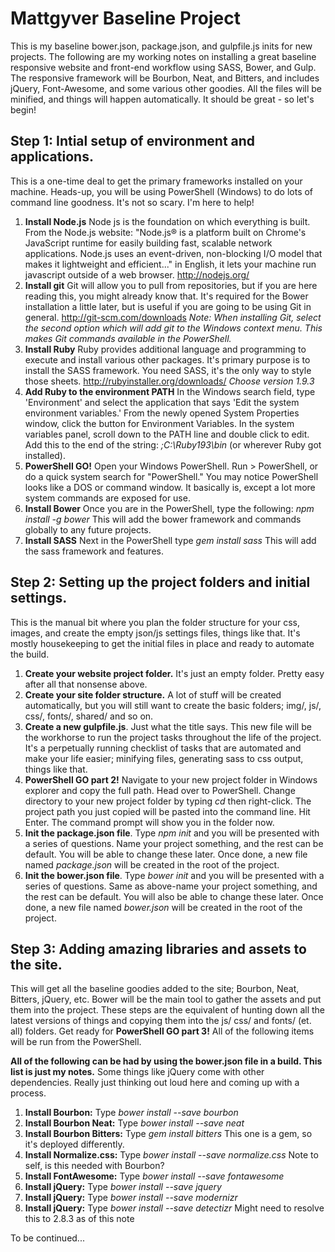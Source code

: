 # Mattgyver Baseline Project
This is my baseline bower.json, package.json, and gulpfile.js inits for new projects. The following are my working notes on installing a great baseline responsive website and front-end workflow using SASS, Bower, and Gulp. The responsive framework will be Bourbon, Neat, and Bitters, and includes jQuery, Font-Awesome, and some various other goodies. All the files will be minified, and things will happen automatically. It should be great - so let's begin!

## **Step 1:** Intial setup of environment and applications. 

This is a one-time deal to get the primary frameworks installed on your machine. Heads-up, you will be using PowerShell (Windows) to do lots of command line goodness. It's not so scary. I'm here to help!

1. **Install Node.js** Node js is the foundation on which everything is built. From the Node.js website: "Node.js® is a platform built on Chrome's JavaScript runtime for easily building fast, scalable network applications. Node.js uses an event-driven, non-blocking I/O model that makes it lightweight and efficient..." in English, it lets your machine run javascript outside of a web browser. http://nodejs.org/
2. **Install git** Git will allow you to pull from repositories, but if you are here reading this, you might already know that. It's required for the Bower installation a little later, but is useful if you are going to be using Git in general. http://git-scm.com/downloads *Note: When installing Git, select the second option which will add git to the Windows context menu. This makes Git commands available in the PowerShell.*
3. **Install Ruby** Ruby provides additional language and programming to execute and install various other packages. It's primary purpose is to install the SASS framework. You need SASS, it's the only way to style those sheets. http://rubyinstaller.org/downloads/ *Choose version 1.9.3*
4. **Add Ruby to the environment PATH** In the Windows search field, type 'Environment' and select the application that says 'Edit the system environment variables.' From the newly opened System Properties window, click the button for Environment Variables. In the system variables panel, scroll down to the PATH line and double click to edit. Add this to the end of the string: *;C:\Ruby193\bin* (or wherever Ruby got installed).
4. **PowerShell GO!** Open your Windows PowerShell. Run > PowerShell, or do a quick system search for "PowerShell." You may notice PowerShell looks like a DOS or command window. It basically is, except a lot more system commands are exposed for use. 
5. **Install Bower** Once you are in the PowerShell, type the following: *npm install -g bower* This will add the bower framework and commands globally to any future projects.
6. **Install SASS** Next in the PowerShell type *gem install sass* This will add the sass framework and features. 

## **Step 2:** Setting up the project folders and initial settings.

This is the manual bit where you plan the folder structure for your css, images, and create the empty json/js settings files, things like that. It's mostly housekeeping to get the initial files in place and ready to automate the build.

1. **Create your website project folder.** It's just an empty folder. Pretty easy after all that nonsense above.
2. **Create your site folder structure.** A lot of stuff will be created automatically, but you will still want to create the basic folders; img/, js/, css/, fonts/, shared/ and so on. 
3. **Create a new gulpfile.js**. Just what the title says. This new file will be the workhorse to run the project tasks throughout the life of the project. It's a perpetually running checklist of tasks that are automated and make your life easier; minifying files, generating sass to css output, things like that.
4. **PowerShell GO part 2!** Navigate to your new project folder in Windows explorer and copy the full path. Head over to PowerShell. Change directory to your new project folder by typing *cd* then right-click. The project path you just copied will be pasted into the command line. Hit Enter. The command prompt will show you in the folder now. 
5. **Init the package.json file**. Type *npm init* and you will be presented with a series of questions. Name your project something, and the rest can be default. You will be able to change these later. Once done, a new file named *package.json* will be created in the root of the project.
6. **Init the bower.json file**. Type *bower init* and you will be presented with a series of questions. Same as above-name your project something, and the rest can be default. You will also be able to change these later. Once done, a new file named *bower.json* will be created in the root of the project.

## **Step 3:** Adding amazing libraries and assets to the site.

This will get all the baseline goodies added to the site; Bourbon, Neat, Bitters, jQuery, etc. Bower will be the main tool to gather the assets and put them into the project. These steps are the equivalent of hunting down all the latest versions of things and copying them into the js/ css/ and fonts/ (et. all) folders. Get ready for **PowerShell GO part 3!** All of the following items will be run from the PowerShell.

**All of the following can be had by using the bower.json file in a build. This list is just my notes.** Some things like jQuery come with other dependencies. Really just thinking out loud here and coming up with a process.

1. **Install Bourbon:** Type *bower install --save bourbon*
2. **Install Bourbon Neat:** Type *bower install --save neat*
3. **Install Bourbon Bitters:** Type *gem install bitters* This one is a gem, so it's deployed differently.
4. **Install Normalize.css:** Type *bower install --save normalize.css* Note to self, is this needed with Bourbon?
5. **Install FontAwesome:** Type *bower install --save fontawesome* 
6. **Install jQuery:** Type *bower install --save jquery* 
7. **Install jQuery:** Type *bower install --save modernizr* 
8. **Install jQuery:** Type *bower install --save detectizr* Might need to resolve this to 2.8.3 as of this note

To be continued...
